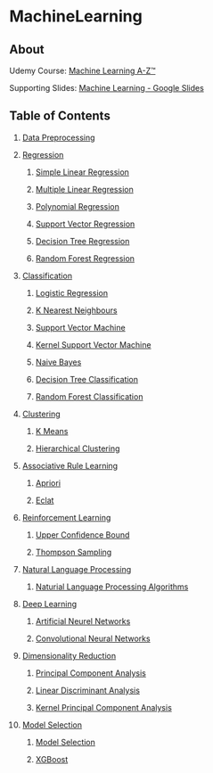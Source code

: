# MachineLearning

## About
Udemy Course: [Machine Learning A-Z™](https://www.udemy.com/machinelearning/)

Supporting Slides: [Machine Learning - Google Slides](https://docs.google.com/presentation/d/1Q0yDF2-DcekFf7RLrJy6impnsXEff4YrWP-9afUhiBg/edit#slide=id.p)

## Table of Contents
1. [Data Preprocessing](https://github.com/HippoEug/MachineLearning/tree/master/DataPreprocessing)
2. [Regression](https://github.com/HippoEug/MachineLearning/tree/master/Regression)

    1. [Simple Linear Regression](https://github.com/HippoEug/MachineLearning/tree/master/Regression/SimpleLinearRegression)
    
    2. [Multiple Linear Regression](https://github.com/HippoEug/MachineLearning/tree/master/Regression/MultipleLinearRegression)
    
    3. [Polynomial Regression](https://github.com/HippoEug/MachineLearning/tree/master/Regression/PolynomialRegression)
    
    4. [Support Vector Regression](https://github.com/HippoEug/MachineLearning/tree/master/Regression/DecisionTreeAlgorithm)
    
    5. [Decision Tree Regression](https://github.com/HippoEug/MachineLearning/tree/master/Regression/DecisionTreeRegression)
    
    6. [Random Forest Regression](https://github.com/HippoEug/MachineLearning/tree/master/Regression/RandomForestRegression)
    
3. [Classification]()

    1. [Logistic Regression]()
    
    2. [K Nearest Neighbours]()
    
    3. [Support Vector Machine]()

    4. [Kernel Support Vector Machine]()
    
    5. [Naive Bayes]()
    
    6. [Decision Tree Classification]()
    
    7. [Random Forest Classification]()
    
4. [Clustering]()

    1. [K Means]()
    
    2. [Hierarchical Clustering]()
    
5. [Associative Rule Learning]()

    1. [Apriori]()
    
    2. [Eclat]()
    
6. [Reinforcement Learning]()

    1. [Upper Confidence Bound]()
    
    2. [Thompson Sampling]()
    
7. [Natural Language Processing]()

    1. [Naturial Language Processing Algorithms]()
    
8. [Deep Learning]()

    1. [Artificial Neurel Networks]()
    
    2. [Convolutional Neural Networks]()
    
9. [Dimensionality Reduction]()

    1. [Principal Component Analysis]()
    
    2. [Linear Discriminant Analysis]()
    
    3. [Kernel Principal Component Analysis]()
    
10. [Model Selection]()

    1. [Model Selection]()
    
    2. [XGBoost]()
    
    
